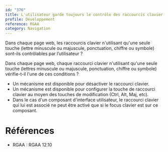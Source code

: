 ```yaml
---
id: "376"
title: L'utilisateur garde toujours le contrôle des raccourcis clavier.
profile: Développement
reference: RGAA
category: Navigation
---
```


Dans chaque page web, les raccourcis clavier n'utilisant qu'une seule touche (lettre minuscule ou majuscule, ponctuation, chiffre ou symbole) sont-ils contrôlables par l’utilisateur ?

Dans chaque page web, chaque raccourci clavier n'utilisant qu'une seule touche (lettres minuscule ou majuscule, ponctuation, chiffre ou symbole) vérifie-t-il l'une de ces conditions ?
* Un mécanisme est disponible pour désactiver le raccourci clavier.
* Un mécanisme est disponible pour configurer la touche de raccourci clavier au moyen des touches de modification (Ctrl, Alt, Maj, etc).
* Dans le cas d'un composant d'interface utilisateur, le raccourci clavier qui lui est associé ne peut être activé que si le focus clavier est sur ce composant.


# Références

*   RGAA : RGAA 12.10
